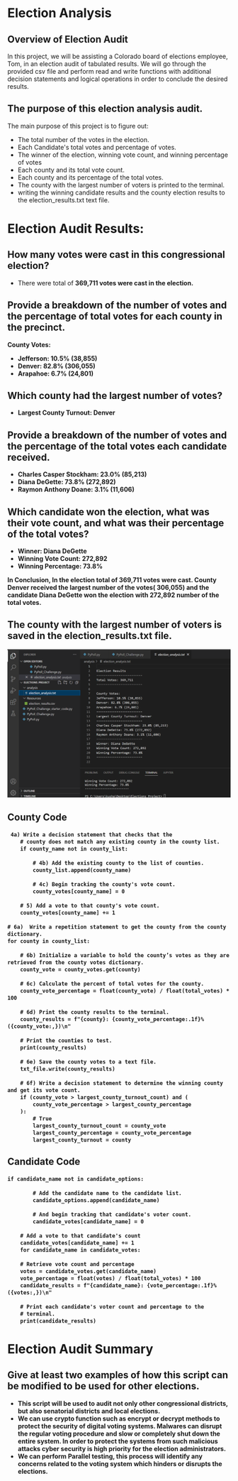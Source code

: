 # Election Analysis

## Overview of Election Audit
In this project, we will be assisting a Colorado board of elections employee, Tom, in an election audit of tabulated results. We will go through the provided csv file and perform read and write functions with additional decision statements and logical operations in order to conclude the desired results.

## The purpose of this election analysis audit.
The main purpose of this project is to figure out:
- The total number of the votes in the election.
- Each Candidate's total votes and percentage of votes.
- The winner of the election, winning vote count, and winning percentage of votes 
- Each county and its total vote count.
- Each county and its percentage of the total votes.
- The county with the largest number of voters is printed to the terminal.
- writing the winning candidate results and the county election results to the election_results.txt text file.

# Election Audit Results:

 ## How many votes were cast in this congressional election?
- There were total of <b>369,711<b/> votes were cast in the election.

 ## Provide a breakdown of the number of votes and the percentage of total votes for each county in the precinct.
County Votes:
- Jefferson: 10.5% (38,855)
- Denver: 82.8% (306,055)
- Arapahoe: 6.7% (24,801)

 ## Which county had the largest number of votes?
- Largest County Turnout: Denver

 ## Provide a breakdown of the number of votes and the percentage of the total votes each candidate received.
- Charles Casper Stockham: 23.0% (85,213)
- Diana DeGette: 73.8% (272,892)
- Raymon Anthony Doane: 3.1% (11,606)


 ## Which candidate won the election, what was their vote count, and what was their percentage of the total votes?
- Winner: Diana DeGette
- Winning Vote Count: 272,892
- Winning Percentage: 73.8%

<b>In Conclusion, In the election total of 369,711 votes were cast. County Denver received the largest number of the votes( 306,055) and the candidate Diana DeGette    won the election with 272,892 number of the total votes.</b>


 ## The county with the largest number of voters is saved in the election_results.txt file.
 
![Test Image](/Resources/Election_Analysis.png)

 ## County Code 

     4a) Write a decision statement that checks that the
        # county does not match any existing county in the county list.
        if county_name not in county_list:

            # 4b) Add the existing county to the list of counties.
            county_list.append(county_name)

            # 4c) Begin tracking the county's vote count.
            county_votes[county_name] = 0

        # 5) Add a vote to that county's vote count.
        county_votes[county_name] += 1

    # 6a)  Write a repetition statement to get the county from the county dictionary.
    for county in county_list:

        # 6b) Initialize a variable to hold the county’s votes as they are retrieved from the county votes dictionary.
        county_vote = county_votes.get(county)

        # 6c) Calculate the percent of total votes for the county.
        county_vote_percentage = float(county_vote) / float(total_votes) * 100

        # 6d) Print the county results to the terminal.
        county_results = f"{county}: {county_vote_percentage:.1f}% ({county_vote:,})\n"

        # Print the counties to test.
        print(county_results)

        # 6e) Save the county votes to a text file.
        txt_file.write(county_results)

        # 6f) Write a decision statement to determine the winning county and get its vote count.
        if (county_vote > largest_county_turnout_count) and (
            county_vote_percentage > largest_county_percentage
        ):
            # True
            largest_county_turnout_count = county_vote
            largest_county_percentage = county_vote_percentage
            largest_county_turnout = county
            
 ## Candidate Code
    if candidate_name not in candidate_options:

            # Add the candidate name to the candidate list.
            candidate_options.append(candidate_name)

            # And begin tracking that candidate's voter count.
            candidate_votes[candidate_name] = 0

        # Add a vote to that candidate's count
        candidate_votes[candidate_name] += 1
        for candidate_name in candidate_votes:

        # Retrieve vote count and percentage
        votes = candidate_votes.get(candidate_name)
        vote_percentage = float(votes) / float(total_votes) * 100
        candidate_results = f"{candidate_name}: {vote_percentage:.1f}% ({votes:,})\n"

        # Print each candidate's voter count and percentage to the
        # terminal.
        print(candidate_results)



# Election Audit Summary

## Give at least two examples of how this script can be modified to be used for other elections.
- This script will be used to audit not only other congressional districts, but also senatorial districts and local elections.
- We can use crypto function such as encrypt or decrypt methods to protect the security of digital voting systems. Malwares can disrupt the regular voting procedure   and slow or completely shut down the entire system. In order to protect the systems from such malicious attacks cyber security is high priority for the election     administrators.
- We can perform Parallel testing, this process will identify any concerns related to the voting system which hinders or disrupts the elections.
